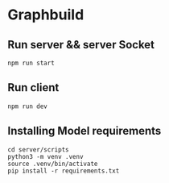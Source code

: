 # Graphbuild

## Run server && server Socket

```
npm run start
```

## Run client

```
npm run dev
```

## Installing Model requirements

```
cd server/scripts
python3 -m venv .venv
source .venv/bin/activate
pip install -r requirements.txt
```
